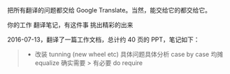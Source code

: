 
把所有翻译的问题都交给 Google Translate。当然，能交给它的都交给它。

你的工作
翻译笔记，有这件事
挑出精彩的出来

2016-07-13，翻译了一篇工作文档，总计约 40 页的 PPT，笔记如下：

> * 改装 tunning (new wheel etc)
具体问题具体分析 case by case
均摊 equalize 
确实需要 > 有必要 do require 
